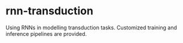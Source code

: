 # rnn-transduction
Using RNNs in modelling transduction tasks. Customized training and inference pipelines are provided. 
